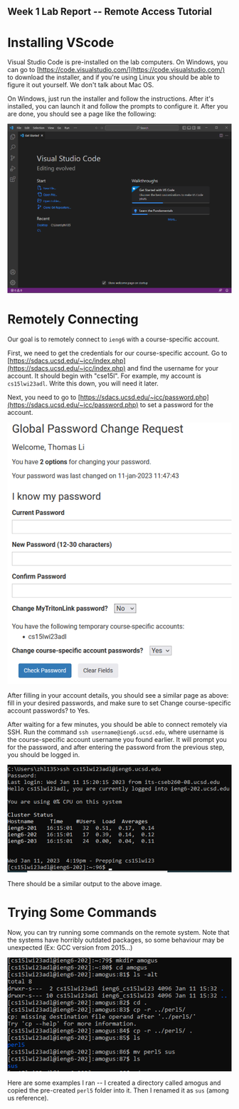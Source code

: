 ## Week 1 Lab Report -- Remote Access Tutorial

# Installing VScode

Visual Studio Code is pre-installed on the lab computers. On Windows, you can go to [https://code.visualstudio.com/](https://code.visualstudio.com/) to download the installer, and if you're using Linux you should be able to figure it out yourself. We don't talk about Mac OS.

On Windows, just run the installer and follow the instructions. After it's installed, you can launch it and follow the prompts to configure it. After you are done, you should see a page like the following:

![VS Code](vscode.png)

# Remotely Connecting

Our goal is to remotely connect to `ieng6` with a course-specific account.

First, we need to get the credentials for our course-specific account. Go to [https://sdacs.ucsd.edu/~icc/index.php](https://sdacs.ucsd.edu/~icc/index.php) and find the username for your account. It should begin with "cse15l". For example, my account is `cs15lwi23adl`. Write this down, you will need it later.

Next, you need to go to [https://sdacs.ucsd.edu/~icc/password.php](https://sdacs.ucsd.edu/~icc/password.php) to set a password for the account. 

![Password reset page](password.png)

After filling in your account details, you should see a similar page as above: fill in your desired passwords, and make sure to set Change course-specific account passwords? to Yes. 

After waiting for a few minutes, you should be able to connect remotely via SSH. Run the command `ssh username@ieng6.ucsd.edu`, where username is the course-specific account username you found earlier. It will prompt you for the password, and after entering the password from the previous step, you should be logged in. 

![SSH](ssh.png)

There should be a similar output to the above image. 

# Trying Some Commands

Now, you can try running some commands on the remote system. Note that the systems have horribly outdated packages, so some behaviour may be unexpected (Ex: GCC version from 2015...)

![Commands](commands.png)

Here are some examples I ran -- I created a directory called amogus and copied the pre-created `perl5` folder into it. Then I renamed it as `sus` (among us reference). 

